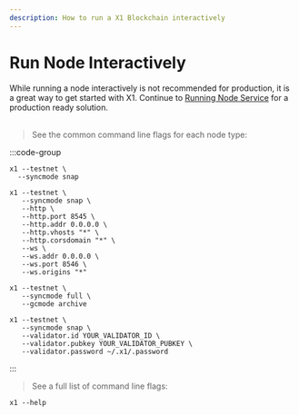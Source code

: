 ```yaml
---
description: How to run a X1 Blockchain interactively
---
```


# Run Node Interactively

While running a node interactively is not recommended for production, it is a great way to get started with X1.
Continue to [Running Node Service](./run-a-node-service.md) for a production ready solution.
<br><br>

> See the common command line flags for each node type:

:::code-group

```shell [Full Node]
x1 --testnet \
  --syncmode snap
```

```shell [API Node]
x1 --testnet \
   --syncmode snap \
   --http \
   --http.port 8545 \
   --http.addr 0.0.0.0 \
   --http.vhosts "*" \
   --http.corsdomain "*" \
   --ws \
   --ws.addr 0.0.0.0 \
   --ws.port 8546 \
   --ws.origins "*"
```

```shell [Arcive Node]
x1 --testnet \
   --syncmode full \
   --gcmode archive
```

```shell [Validator Node]
x1 --testnet \
   --syncmode snap \
   --validator.id YOUR_VALIDATOR_ID \
   --validator.pubkey YOUR_VALIDATOR_PUBKEY \
   --validator.password ~/.x1/.password
```

:::

> See a full list of command line flags:

```shell
x1 --help
```

